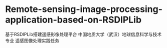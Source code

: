 # Remote-sensing-image-processing-application-based-on-RSDIPLib
基于RSDIPLib搭建遥感影像处理平台
中国地质大学（武汉）地球信息科学与技术专业 遥感图像处理实践任务
